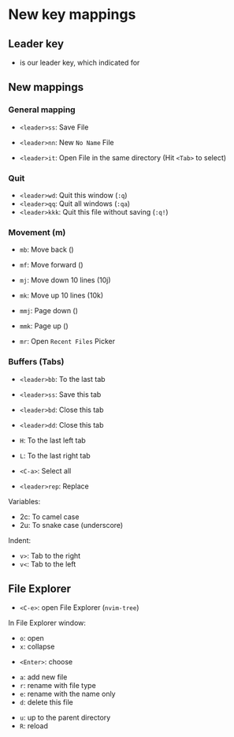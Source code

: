 # New key mappings

## Leader key

- <Space> is our leader key, which indicated for <leader>

## New mappings

### General mapping

- `<leader>ss`: Save File
- `<leader>nn`: New `No Name` File

- `<leader>it`: Open File in the same directory (Hit `<Tab>` to select)

### Quit

- `<leader>wd`: Quit this window (`:q`)
- `<leader>qq`: Quit all windows (`:qa`)
- `<leader>kkk`: Quit this file without saving (`:q!`)

### Movement (m)

- `mb`: Move back (<C-o>)
- `mf`: Move forward (<C-i>)

- `mj`: Move down 10 lines (10j)
- `mk`: Move up 10 lines (10k)

- `mmj`: Page down (<C-u>)
- `mmk`: Page up (<C-k>)

- `mr`: Open `Recent Files` Picker

### Buffers (Tabs)

- `<leader>bb`: To the last tab
- `<leader>ss`: Save this tab

- `<leader>bd`: Close this tab
- `<leader>dd`: Close this tab

- `H`: To the last left tab
- `L`: To the last right tab

- `<C-a>`: Select all

- `<leader>rep`: Replace

Variables:

- <leader>2c: To camel case
- <leader>2u: To snake case (underscore)

Indent:

- `v>`: Tab to the right
- `v<`: Tab to the left

## File Explorer

- `<C-e>`: open File Explorer (`nvim-tree`)

In File Explorer window:

- `o`: open
- `x`: collapse

* `<Enter>`: choose

- `a`: add new file
- `r`: rename with file type
- `e`: rename with the name only
- `d`: delete this file

* `u`: up to the parent directory
* `R`: reload
